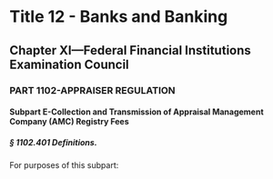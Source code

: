 
# Title 12 - Banks and Banking
## Chapter XI—Federal Financial Institutions Examination Council
### PART 1102-APPRAISER REGULATION
#### Subpart E-Collection and Transmission of Appraisal Management Company (AMC) Registry Fees
##### § 1102.401 Definitions.

For purposes of this subpart:
